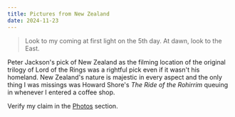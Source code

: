 ```yaml
---
title: Pictures from New Zealand
date: 2024-11-23
---
```


> Look to my coming at first light on the 5th day. At dawn, look to the East.

Peter Jackson's pick of New Zealand as the filming location of the original trilogy of Lord of the Rings was a rightful pick even if it wasn't his homeland. New Zealand's nature is majestic in every aspect and the only thing I was missings was Howard Shore's _The Ride of the Rohirrim_ queuing in whenever I entered a coffee shop.

Verify my claim in the [Photos](/photos/) section.
